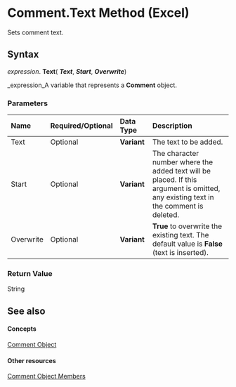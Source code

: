 
# Comment.Text Method (Excel)

Sets comment text.


## Syntax

 _expression_. **Text**( **_Text_**,  **_Start_**,  **_Overwrite_**)

 _expression_A variable that represents a  **Comment** object.


### Parameters



|**Name**|**Required/Optional**|**Data Type**|**Description**|
|:-----|:-----|:-----|:-----|
|Text|Optional| **Variant**|The text to be added.|
|Start|Optional| **Variant**|The character number where the added text will be placed. If this argument is omitted, any existing text in the comment is deleted.|
|Overwrite|Optional| **Variant**| **True** to overwrite the existing text. The default value is **False** (text is inserted).|

### Return Value

String


## See also


#### Concepts


 [Comment Object](3627e9be-2a28-9dc5-c822-ad42857134e3.md)
#### Other resources


 [Comment Object Members](b2ed3262-4479-83e9-28a1-8d61870db1f1.md)
